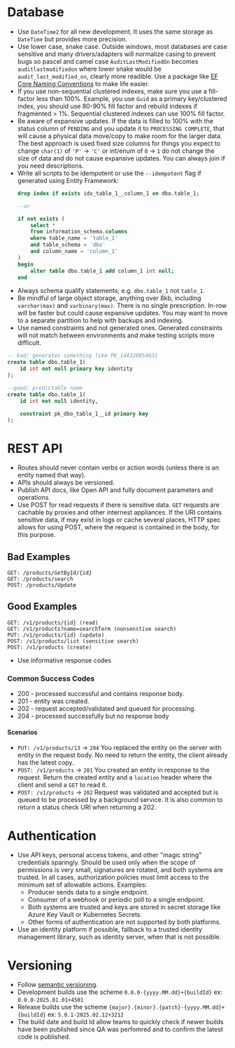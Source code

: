 # Database
- Use `DateTime2` for all new development.  It uses the same storage as `DateTime` but provides more precision. 
- Use lower case, snake case.  Outside windows, most databases are case sensitive and many drivers/adapters will normalize casing to prevent bugs so pascel and camel case `AuditLastModifiedOn` becomes `auditlastmodifiedon` where lower snake would be `audit_last_modified_on`, clearly more readible.  Use a package like [EF Core Naming Conventions](https://github.com/efcore/EFCore.NamingConventions) to make life easier.
- If you use non-sequential clustered indexes, make sure you use a fill-factor less than 100%.  Example, you use `Guid` as a primary key/clustered index, you should use 80-90% fill factor and rebuild indexes if fragmented > 1%.  Sequential clustered indexes can use 100% fill factor.
- Be aware of expansive updates.  If the data is filled to 100% with the status column of `PENDING` and you update it to `PROCESSING COMPLETE`, that will cause a physical data move/copy to make room for the larger data.  The best approach is used fixed size columns for things you expect to change `char(1)` of `'P'` -> `'C'` or int/enum of `0` -> `1` do not change the size of data and do not cause expansive updates.  You can always join if you need descriptions.
- Write all scripts to be idempotent or use the `--idempotent` flag if generated using Entity Framework:
    ```sql
    drop index if exists idx_table_1__column_1 on dbo.table_1;

    --or

    if not exists (
        select *
        from information_schema.columns
        where table_name = 'table_1'
        and table_schema = 'dbo'
        and column_name = 'column_1'
    )
    begin
        alter table dbo.table_1 add column_1 int null;
    end
    ```
- Always schema qualify statements; e.g. `dbo.table_1` not `table_1`.
- Be mindful of large object storage, anything over 8kb, including `varchar(max)` and `varbinary(max)`.  There is no single prescription.  In-row will be faster but could cause expansive updates.  You may want to move to a separate partition to help with backups and indexing. 
- Use named constraints and not generated ones.  Generated constraints will not match between environments and make testing scripts more difficult.
```sql
-- bad; generates something like PK_id4320854032
create table dbo.table_1(
    id int not null primary key identity
);

--good; predictable name
create table dbo.table_1(
    id int not null identity,

    constraint pk_dbo_table_1__id primary key
);

```

# REST API
- Routes should never contain verbs or action words (unless there is an entity named that way).  
- APIs should always be versioned.
- Publish API docs, like Open API and fully document parameters and operations.
- Use POST for read requests if there is sensitive data.  `GET` requests are cachable by proxies and other internest appliances.  If the URI contains sensitive data, if may exist in logs or cache several places, HTTP spec allows for using POST, where the request is contained in the body, for this purpose.

## Bad Examples
```
GET: /products/GetById/{id}
GET: /products/search
POST: /products/Update
```

## Good Examples
```
GET: /v1/products/{id} (read)
GET: /v1/products?name=searchTerm (nonsenstive search)
PUT: /v1/products/{id} (update)
POST: /v1/products/list (sensitive search)
POST: /v1/products (create)
```

- Use informative response codes

### Common Success Codes

- 200 - processed successful and contains response body.
- 201 - entity was created.
- 202 - request accepted/validated and queued for processing.
- 204 - processed successfully but no response body

#### Scenarios
- `PUT: /v1/products/13` -> `204`  You replaced the entity on the server with entity in the request body.  No need to return the entity, the client already has the latest copy.
- `POST: /v1/products` -> `201` You created an entity in response to the request.  Return the created entity and a `location` header where the client and send a `GET` to read it.
- `POST: /v1/products` -> `202` Request was validated and accepted but is queued to be processed by a background service.  It is also common to return a status check URI when returning a 202.

# Authentication
- Use API keys, personal access tokens, and other "magic string" credentials sparingly.  Should be used only when the scope of permissions is very small, signatures are rotated, and both systems are trusted.  In all cases, authorization policies must limit access to the minimum set of allowable actions. Examples:
    - Producer sends data to a single endpoint.
    - Consumer of a webhook or periodic poll to a single endpoint.
    - Both systems are trusted and keys are stored in secret storage like Azure Key Vault or Kubernetes Secrets.
    - Other forms of authentication are not supported by both platforms.
- Use an identity platform if possible, fallback to a trusted identity management library, such as identity server, when that is not possible.




# Versioning 
- Follow [semantic versioning](https://semver.org/).
- Development builds use the scheme `0.0.0-{yyyy.MM.dd}+{buildId}` ex: `0.0.0-2025.01.01+4501`
- Release builds use the scheme `{major}.{minor}.{patch}-{yyyy.MM.dd}+{buildId}` ex: `5.0.1-2025.02.12+3212`
- The build date and build Id allow teams to quickly check if newer builds have been published since QA was perfomred and to confirm the latest code is published.